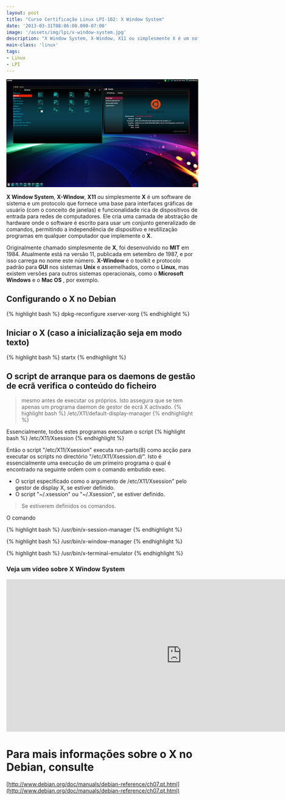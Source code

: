 ```yaml
---
layout: post
title: "Curso Certificação Linux LPI-102: X Window System"
date: '2013-03-31T08:06:00.000-07:00'
image: '/assets/img/lpi/x-window-system.jpg'
description: "X Window System, X-Window, X11 ou simplesmente X é um software de sistema e um protocolo que fornece uma base para interfaces gráficas de usuário."
main-class: 'linux'
tags:
- Linux
- LPI
---
```


![X Window System](/assets/img/lpi/x-window-system.jpg "X Window System")

__X Window System__, __X-Window__, __X11__ ou simplesmente __X__ é um software de sistema e um protocolo que fornece uma base para interfaces gráficas de usuário (com o conceito de janelas) e funcionalidade rica de dispositivos de entrada para redes de computadores. Ele cria uma camada de abstração de hardware onde o software é escrito para usar um conjunto generalizado de comandos, permitindo a independência de dispositivo e reutilização programas em qualquer computador que implemente o __X__.

Originalmente chamado simplesmente de __X__, foi desenvolvido no __MIT__ em 1984. Atualmente está na versão 11, publicada em setembro de 1987, e por isso carrega no nome este número. __X-Window__ é o toolkit e protocolo padrão para __GUI__ nos sistemas __Unix__ e assemelhados, como o __Linux__, mas existem versões para outros sistemas operacionais, como o __Microsoft Windows__ e o __Mac OS__ , por exemplo.
 
## Configurando o X no Debian
{% highlight bash %}
dpkg-reconfigure xserver-xorg
{% endhighlight %}

## Iniciar o X (caso a inicialização seja em modo texto)
{% highlight bash %}
startx
{% endhighlight %}

## O script de arranque para os daemons de gestão de ecrã verifica o conteúdo do ficheiro
> mesmo antes de executar os próprios. Isto assegura que se tem apenas um programa daemon de gestor de ecrã X activado.
{% highlight bash %}
/etc/X11/default-display-manager
{% endhighlight %} 

 
Essencialmente, todos estes programas executam o script
{% highlight bash %}
/etc/X11/Xsession
{% endhighlight %}

Então o script "/etc/X11/Xsession" executa run-parts(8) como acção para executar os scripts no directório "/etc/X11/Xsession.d/". Isto é essencialmente uma execução de um primeiro programa o qual é encontrado na seguinte ordem com o comando embutido exec.

* O script especificado como o argumento de /etc/X11/Xsession" pelo gestor de display X, se estiver definido.
* O script "~/.xsession" ou "~/.Xsession", se estiver definido.

<script async src="https://pagead2.googlesyndication.com/pagead/js/adsbygoogle.js"></script>
<!-- Informat -->
<ins class="adsbygoogle"
     style="display:block"
     data-ad-client="ca-pub-2838251107855362"
     data-ad-slot="2327980059"
     data-ad-format="auto"
     data-full-width-responsive="true"></ins>
<script>
(adsbygoogle = window.adsbygoogle || []).push({});
</script>

> Se estiverem definidos os comandos.

O comando

{% highlight bash %}
/usr/bin/x-session-manager
{% endhighlight %}

{% highlight bash %}
/usr/bin/x-window-manager
{% endhighlight %}

{% highlight bash %}
/usr/bin/x-terminal-emulator
{% endhighlight %}

### Veja um vídeo sobre X Window System

<iframe width="920" height="400" src="https://www.youtube.com/embed/Q1x19Oc4IuU" frameborder="0" allow="accelerometer; autoplay; encrypted-media; gyroscope; picture-in-picture" allowfullscreen></iframe>

 
# Para mais informações sobre o X no Debian, consulte
[http://www.debian.org/doc/manuals/debian-reference/ch07.pt.html](http://www.debian.org/doc/manuals/debian-reference/ch07.pt.html)
